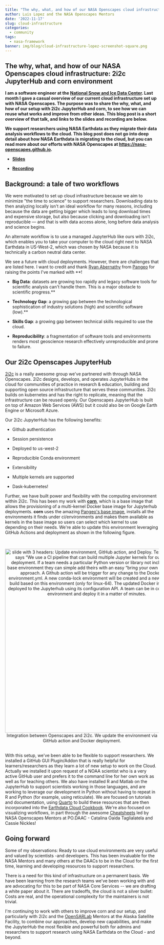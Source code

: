 ```yaml
---
title: "The why, what, and how of our NASA Openscapes cloud infrastructure: 2i2c JupyterHub and corn environment"
author: Luis Lopez and the NASA Openscapes Mentors
date: '2022-11-17'
slug: cloud-infrastructure
categories:
  - community
tags:
  - nasa-framework
banner: img/blog/cloud-infrastructure-lopez-screenshot-square.png
---
```


## The why, what, and how of our NASA Openscapes cloud infrastructure: 2i2c JupyterHub and corn environment

**I am a software engineer at the [National Snow and Ice Data Center](https://nsidc.org/home). Last month I gave a casual overview of our current cloud infrastructure set up with NASA Openscapes. The purpose was to share the why, what, and how of our setup with 2i2c JupyterHub and corn, to see how we can reuse what works and improve from other ideas. This blog post is a short overview of that talk, and links to the slides and recording are below.**

**We support researchers using NASA Earthdata as they migrate their data analysis workflows to the cloud. This blog post does not go into deep detail about how NASA Earthdata is migrating to the cloud, but you can read more about our efforts with NASA Openscapes at https://nasa-openscapes.github.io.**

- **[Slides](https://docs.google.com/presentation/d/100aazshfYJfIe5pjQ6w3hswjA9zuuhEd2sZ3P4LhxJc/edit?usp=sharing)**

- **[Recording](https://youtu.be/Payju0KDScg)**

## Background: a tale of two workflows

We were motivated to set up cloud infrastructure because we aim to minimize "the time to science" to support researchers. Downloading data to then analyzing locally isn't an ideal workflow for many reasons, including because the data are getting bigger which leads to long download times and expensive storage, but also because clicking and downloading isn't reproducible — and that is with data access alone, long before data analysis and science begins.

An alternate workflow is to use a managed JupyterHub like ours with 2i2c, which enables you to take your computer to the cloud right next to NASA Earthdata in US-West-2, which was chosen by NASA because it is technically a carbon neutral data center.

We see a future with cloud deployments. However, there are challenges that are listed here. I want to credit and thank [Ryan Abernathy](https://twitter.com/rabernat/) from [Pangeo](https://pangeo.io/) for raising the points I've marked with **!

-   **Big Data**: datasets are growing too rapidly and legacy software tools for scientific analysis can't handle them. This is a major obstacle to scientific progress.**

-   **Technology Gap**: a growing gap between the technological sophistication of industry solutions (high) and scientific software (low).**

-   **Skills Gap**: a growing gap between technical skills required to use the cloud.

-   **Reproducibility**: a fragmentation of software tools and environments renders most geoscience research effectively unreproducible and prone to failure.

## Our 2i2c Openscapes JupyterHub


[2i2c](http://2i2c.org/) is a really awesome group we've partnered with through NASA Openscapes. 2i2c designs, develops, and operates JupyterHubs in the cloud for communities of practice in research & education, building and supporting open source infrastructure that serves these communities. 2i2c builds on kubernetes and has the right to replicate, meaning that the infrastructure can be reused openly. Our Openscapes JupyterHub is built on top of Amazon Web Services (AWS) but it could also be on Google Earth Engine or Microsoft Azure.

Our 2i2c JupyterHub has the following benefits:

-   Github authentication

-   Session persistence

-   Deployed to us-west-2

-   Reproducible Conda environment

-   Extensibility

-   Multiple kernels are supported

-   Dask-kubernetes!


Further, we have built power and flexibility with the computing environment within 2i2c. This has been my work with [**corn**](https://github.com/nasa-openscapes/corn), which is a base image that allows the provisioning of a multi-kernel Docker base image for Jupyterhub deployments. **corn** uses the amazing [Pangeo's base image](https://github.com/pangeo-data/pangeo-docker-images), installs all the environments it finds under ci/environments and makes them available as kernels in the base image so users can select which kernel to use depending on their needs. We're able to update this environment leveraging GitHub Actions and deployment as shown in the following figure.

<br> <center><a><img src="/img/blog/cloud-infrastructure-lopez-screenshot.png" width="600px" alt="slide with 3 headers: Update environment, GitHub action, and Deploy. Text description says “We use a CI pipeline that can build multiple Jupyter kernels for our Pangeo deployment. If a team needs a particular Python version or library not included in our base environment they can simple add theirs with an easy “bring your own environment” approach. A Github action will be trigger for any change to the Dockerfile or environment.yml. A new conda-lock environment will be created and a new base image build based on this environment (only for linux-64). The updated Docker image can be deployed to the Jupyterhub using its configuration API. A team can be in control of their environment and deploy it in a matter of minutes."></a><figcaption>Integration between Openscapes and 2i2c. We update the environment via GitHub action and Docker deployment. </figcaption> </center> <br>

With this setup, we've been able to be flexible to support researchers. We installed a GitHub GUI Plugin/Addon that is really helpful for learners/researchers as they learn a lot of new setup to work on the Cloud. Actually we installed it upon request of a NOAA scientist who is a very active GitHub user and prefers it to the command line for her own work as well as for teaching others. We also have installed R and Matlab on the JupyterHub to support scientists working in those languages, and are working to leverage our development in Python without having to repeat in R and Python (for example, using reticulate). We are focused on tutorials and documentation, using [Quarto](https://quarto.org/) to build these resources that are then incorporated into the [Earthdata Cloud Cookbook](https://nasa-openscapes.github.io/earthdata-cloud-cookbook/). We're also focused on visualizing workflows, in part through the awesome [Cheatsheets](https://nasa-openscapes.github.io/earthdata-cloud-cookbook/cheatsheet) led by NASA Openscapes Mentors at PO.DAAC - Catalina Oaida Taglialatela and Cassie Nickles!

## Going forward

Some of my observations: Ready to use cloud environments are very useful and valued by scientists -and developers. This has been invaluable for the NASA Mentors and many others at the DAACs to be in the Cloud for the first time, learning and developing resources to support researchers. 

There is a need for this kind of infrastructure on a permanent basis. We have been learning from the research teams we've been working with and are advocating for this to be part of NASA Core Services -- we are drafting a white paper about it. There are tradeoffs, the cloud is not a silver bullet: Costs are real, and the operational complexity for the maintainers is not trivial.

I'm continuing to work with others to improve corn and our setup, and particularly with 2i2c and the [OpenSARLab](https://opensarlab-docs.asf.alaska.edu/) Mentors at the Alaska Satellite Facility, to combine our approaches, develop new capabilities, and make the JupyterHub the most flexible and powerful both for admins and researchers to support research using NASA Earthdata on the Cloud - and beyond.

<br>
